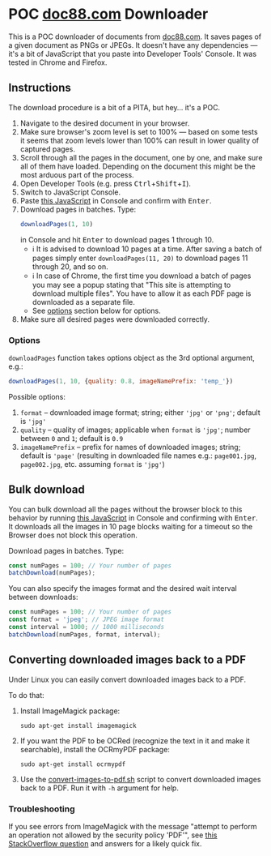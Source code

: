 # POC [doc88.com](https://doc88.com) Downloader

This is a POC downloader of documents from [doc88.com](https://doc88.com). It saves pages of a given document as PNGs or JPEGs. It doesn't have any dependencies — it's a bit of JavaScript that you paste into Developer Tools' Console. It was tested in Chrome and Firefox.

## Instructions

The download procedure is a bit of a PITA, but hey… it's a POC.

1. Navigate to the desired document in your browser.
2. Make sure browser's zoom level is set to 100% — based on some tests it seems that zoom levels lower than 100% can result in lower quality of captured pages.
3. Scroll through all the pages in the document, one by one, and make sure all of them have loaded. Depending on the document this might be the most arduous part of the process.
4. Open Developer Tools (e.g. press <kbd>Ctrl</kbd>+<kbd>Shift</kbd>+<kbd>I</kbd>).
5. Switch to JavaScript Console.
6. Paste [this JavaScript](downloadPages.js) in Console and confirm with <kbd>Enter</kbd>.
7. Download pages in batches. Type:
   ```javascript
   downloadPages(1, 10)
   ```
   in Console and hit <kbd>Enter</kbd> to download pages 1 through 10.
    * ℹ It is advised to download 10 pages at a time. After saving a batch of pages simply enter `downloadPages(11, 20)` to download pages 11 through 20, and so on.
    * ℹ In case of Chrome, the first time you download a batch of pages you may see a popup stating that "This site is attempting to download multiple files". You have to allow it as each PDF page is downloaded as a separate file.
    * See [options](#options) section below for options.
8. Make sure all desired pages were downloaded correctly.

### Options

`downloadPages` function takes options object as the 3rd optional argument, e.g.:

```javascript
downloadPages(1, 10, {quality: 0.8, imageNamePrefix: 'temp_'})
```

Possible options:

1. `format` – downloaded image format; string; either `'jpg'` or `'png'`; default is `'jpg'`
2. `quality` – quality of images; applicable when `format` is `'jpg'`; number between `0` and `1`; default is `0.9`
3. `imageNamePrefix` – prefix for names of downloaded images; string; default is `'page'` (resulting in downloaded file names e.g.: `page001.jpg`, `page002.jpg`, etc. assuming `format` is `'jpg'`)

## Bulk download

You can bulk download all the pages without the browser block to this behavior by running [this JavaScript](batchDownloadAll.js) in Console and confirming with <kbd>Enter</kbd>. It downloads all the images in 10 page blocks waiting for a timeout so the Browser does not block this operation.

Download pages in batches. Type:

```javascript
const numPages = 100; // Your number of pages
batchDownload(numPages);
```

You can also specify the images format and the desired wait interval between downloads:

```javascript
const numPages = 100; // Your number of pages
const format = 'jpeg'; // JPEG image format
const interval = 1000; // 1000 milliseconds
batchDownload(numPages, format, interval);
```

## Converting downloaded images back to a PDF

Under Linux you can easily convert downloaded images back to a PDF.

To do that:

1. Install ImageMagick package:
    ```shell
    sudo apt-get install imagemagick
    ```
2. If you want the PDF to be OCRed (recognize the text in it and make it searchable), install the OCRmyPDF package:
    ```shell
    sudo apt-get install ocrmypdf
    ```
3. Use the [convert-images-to-pdf.sh](convert-images-to-pdf.sh) script to convert downloaded images back to a PDF. Run it with `-h` argument for help.

### Troubleshooting

If you see errors from ImageMagick with the message "attempt to perform an operation not allowed by the security policy 'PDF'", see [this StackOverflow question](https://stackoverflow.com/q/52998331/1820695) and answers for a likely quick fix.
